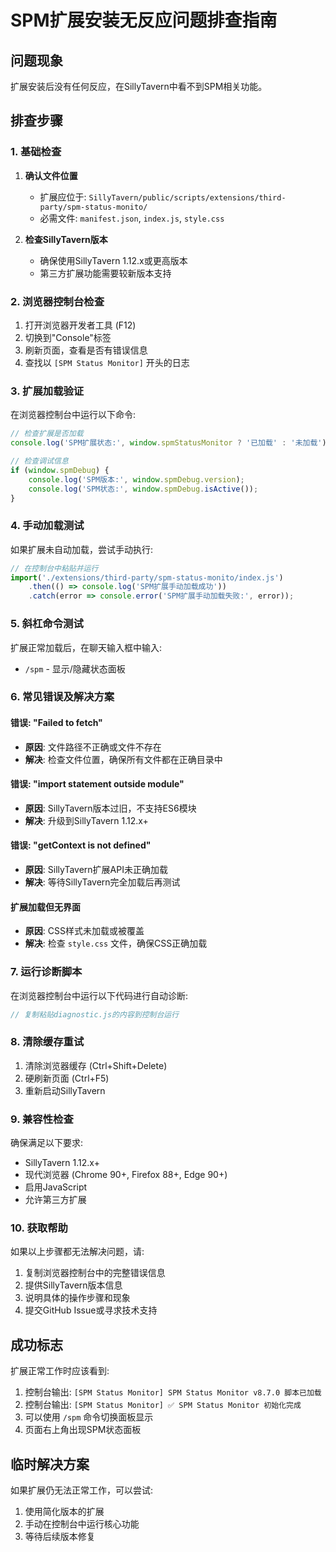 # SPM扩展安装无反应问题排查指南

## 问题现象

扩展安装后没有任何反应，在SillyTavern中看不到SPM相关功能。

## 排查步骤

### 1. 基础检查

1. **确认文件位置**
   - 扩展应位于: `SillyTavern/public/scripts/extensions/third-party/spm-status-monito/`
   - 必需文件: `manifest.json`, `index.js`, `style.css`

2. **检查SillyTavern版本**
   - 确保使用SillyTavern 1.12.x或更高版本
   - 第三方扩展功能需要较新版本支持

### 2. 浏览器控制台检查

1. 打开浏览器开发者工具 (F12)
2. 切换到"Console"标签
3. 刷新页面，查看是否有错误信息
4. 查找以 `[SPM Status Monitor]` 开头的日志

### 3. 扩展加载验证

在浏览器控制台中运行以下命令:

```javascript
// 检查扩展是否加载
console.log('SPM扩展状态:', window.spmStatusMonitor ? '已加载' : '未加载');

// 检查调试信息
if (window.spmDebug) {
    console.log('SPM版本:', window.spmDebug.version);
    console.log('SPM状态:', window.spmDebug.isActive());
}
```

### 4. 手动加载测试

如果扩展未自动加载，尝试手动执行:

```javascript
// 在控制台中粘贴并运行
import('./extensions/third-party/spm-status-monito/index.js')
    .then(() => console.log('SPM扩展手动加载成功'))
    .catch(error => console.error('SPM扩展手动加载失败:', error));
```

### 5. 斜杠命令测试

扩展正常加载后，在聊天输入框中输入:

- `/spm` - 显示/隐藏状态面板

### 6. 常见错误及解决方案

#### 错误: "Failed to fetch"

- **原因**: 文件路径不正确或文件不存在
- **解决**: 检查文件位置，确保所有文件都在正确目录中

#### 错误: "import statement outside module"

- **原因**: SillyTavern版本过旧，不支持ES6模块
- **解决**: 升级到SillyTavern 1.12.x+

#### 错误: "getContext is not defined"

- **原因**: SillyTavern扩展API未正确加载
- **解决**: 等待SillyTavern完全加载后再测试

#### 扩展加载但无界面

- **原因**: CSS样式未加载或被覆盖
- **解决**: 检查 `style.css` 文件，确保CSS正确加载

### 7. 运行诊断脚本

在浏览器控制台中运行以下代码进行自动诊断:

```javascript
// 复制粘贴diagnostic.js的内容到控制台运行
```

### 8. 清除缓存重试

1. 清除浏览器缓存 (Ctrl+Shift+Delete)
2. 硬刷新页面 (Ctrl+F5)
3. 重新启动SillyTavern

### 9. 兼容性检查

确保满足以下要求:

- SillyTavern 1.12.x+
- 现代浏览器 (Chrome 90+, Firefox 88+, Edge 90+)
- 启用JavaScript
- 允许第三方扩展

### 10. 获取帮助

如果以上步骤都无法解决问题，请:

1. 复制浏览器控制台中的完整错误信息
2. 提供SillyTavern版本信息
3. 说明具体的操作步骤和现象
4. 提交GitHub Issue或寻求技术支持

## 成功标志

扩展正常工作时应该看到:

1. 控制台输出: `[SPM Status Monitor] SPM Status Monitor v8.7.0 脚本已加载`
2. 控制台输出: `[SPM Status Monitor] ✅ SPM Status Monitor 初始化完成`
3. 可以使用 `/spm` 命令切换面板显示
4. 页面右上角出现SPM状态面板

## 临时解决方案

如果扩展仍无法正常工作，可以尝试:

1. 使用简化版本的扩展
2. 手动在控制台中运行核心功能
3. 等待后续版本修复
